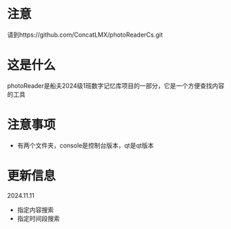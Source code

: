 # 注意
请到https://github.com/ConcatLMX/photoReaderCs.git
# 这是什么
photoReader是船夫2024级1班数字记忆库项目的一部分，它是一个方便查找内容的工具
# 注意事项
- 有两个文件夹，console是控制台版本，qt是qt版本
# 更新信息
2024.11.11
- 指定内容搜索
- 指定时间段搜索